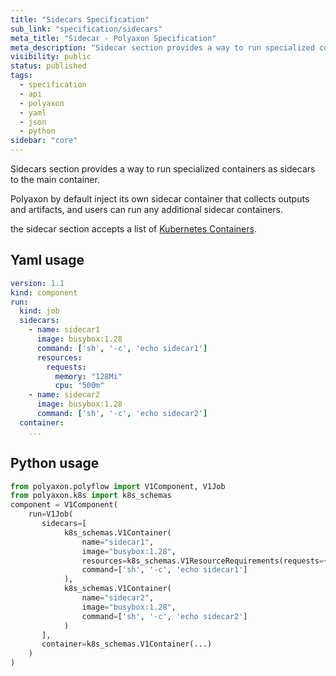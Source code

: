 ```yaml
---
title: "Sidecars Specification"
sub_link: "specification/sidecars"
meta_title: "Sidecar - Polyaxon Specification"
meta_description: "Sidecar section provides a way to run specialized containers as sidecars to the main container."
visibility: public
status: published
tags:
  - specification
  - api
  - polyaxon
  - yaml
  - json
  - python
sidebar: "core"
---
```


Sidecars section provides a way to run specialized containers as sidecars to the main container.

Polyaxon by default inject its own sidecar container that collects outputs and artifacts, 
and users can run any additional sidecar containers.

the sidecar section accepts a list of [Kubernetes Containers](https://kubernetes.io/docs/concepts/containers/). 

## Yaml usage

```yaml
version: 1.1
kind: component
run:
  kind: job
  sidecars:
    - name: sidecar1
      image: busybox:1.28
      command: ['sh', '-c', 'echo sidecar1']
      resources:
        requests:
          memory: "128Mi"
          cpu: "500m"
    - name: sidecar2
      image: busybox:1.28
      command: ['sh', '-c', 'echo sidecar2']
  container:
    ...
```

## Python usage

```python
from polyaxon.polyflow import V1Component, V1Job
from polyaxon.k8s import k8s_schemas
component = V1Component(
    run=V1Job(
       sidecars=[
            k8s_schemas.V1Container(
                name="sidecar1",
                image="busybox:1.28",
                resources=k8s_schemas.V1ResourceRequirements(requests={"memory": "256Mi", "cpu": "500m"}),
                command=['sh', '-c', 'echo sidecar1']
            ),
            k8s_schemas.V1Container(
                name="sidecar2",
                image="busybox:1.28",
                command=['sh', '-c', 'echo sidecar2']
            )
       ],
       container=k8s_schemas.V1Container(...)
    )
)
```

